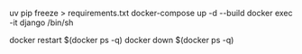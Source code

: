 uv pip freeze > requirements.txt
docker-compose up -d --build
docker exec -it django /bin/sh



docker restart $(docker ps -q)
docker down $(docker ps -q)
